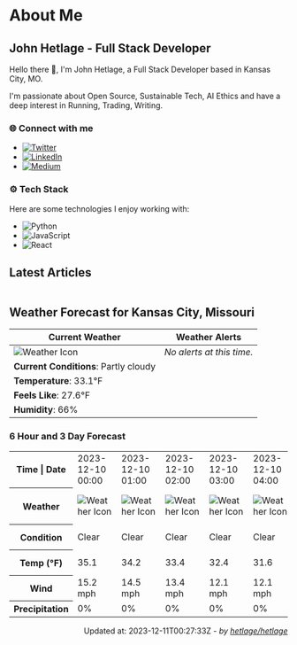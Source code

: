 # About Me

## John Hetlage - Full Stack Developer

Hello there 👋, I'm John Hetlage, a Full Stack Developer based in Kansas City, MO. 

I'm passionate about Open Source, Sustainable Tech, AI Ethics and have a deep interest in Running, Trading, Writing.

### 🌐 Connect with me
- [![Twitter](https://img.shields.io/badge/Twitter-1DA1F2?style=for-the-badge&logo=twitter&logoColor=white)](https://twitter.com/j_hetlage)
- [![LinkedIn](https://img.shields.io/badge/LinkedIn-0077B5?style=for-the-badge&logo=linkedin&logoColor=white)](https://linkedin.com/in/john-hetlage)
- [![Medium](https://img.shields.io/badge/Medium-12100E?style=for-the-badge&logo=medium&logoColor=white)](https://medium.com/@jhetlage)

### ⚙️ Tech Stack
Here are some technologies I enjoy working with:
- ![Python](https://img.shields.io/badge/-Python-05122A?style=flat&logo=Python)
- ![JavaScript](https://img.shields.io/badge/-JavaScript-05122A?style=flat&logo=JavaScript)
- ![React](https://img.shields.io/badge/-React-05122A?style=flat&logo=React)


## Latest Articles

<table>
  <tbody></tbody>
</table>


## Weather Forecast for Kansas City, Missouri

| **Current Weather** | **Weather Alerts** |
|---------------------|--------------------|
| ![Weather Icon](https://cdn.weatherapi.com/weather/64x64/night/116.png) |  _No alerts at this time._  |
| **Current Conditions**: Partly cloudy |  | 
| **Temperature**: 33.1°F |  |
| **Feels Like**: 27.6°F |  |
| **Humidity**: 66% | |

### 6 Hour and 3 Day Forecast

<table>
  <tbody>  
    <tr><th>Time | Date</th><td>2023-12-10 00:00</td><td>2023-12-10 01:00</td><td>2023-12-10 02:00</td><td>2023-12-10 03:00</td><td>2023-12-10 04:00</td><td>2023-12-10 05:00</td><td>2023-12-10</td><td>2023-12-11</td><td>2023-12-12</td></tr>
    <tr><th>Weather</th><td><img src="https://cdn.weatherapi.com/weather/64x64/night/113.png" alt="Weather Icon"></td><td><img src="https://cdn.weatherapi.com/weather/64x64/night/113.png" alt="Weather Icon"></td><td><img src="https://cdn.weatherapi.com/weather/64x64/night/113.png" alt="Weather Icon"></td><td><img src="https://cdn.weatherapi.com/weather/64x64/night/113.png" alt="Weather Icon"></td><td><img src="https://cdn.weatherapi.com/weather/64x64/night/113.png" alt="Weather Icon"></td><td><img src="https://cdn.weatherapi.com/weather/64x64/night/113.png" alt="Weather Icon"></td>
    <td><img src="https://cdn.weatherapi.com/weather/64x64/day/116.png" alt="Weather Icons"</td><td><img src="https://cdn.weatherapi.com/weather/64x64/day/113.png" alt="Weather Icons"</td><td><img src="https://cdn.weatherapi.com/weather/64x64/day/116.png" alt="Weather Icons"</td></tr>
    <tr><th>Condition</th><td>Clear</td><td>Clear</td><td>Clear</td><td>Clear</td><td>Clear</td><td>Clear</td>
    <td>Partly cloudy</td><td>Sunny</td><td>Partly cloudy</td></tr>
    <tr><th>Temp (°F)</th><td>35.1</td><td>34.2</td><td>33.4</td><td>32.4</td><td>31.6</td><td>30.8</td>
    <td>43.2° / 27.6°F</td><td>48.5° / 30.2°F</td><td>43.4° / 32.9°F</td></tr>
    <tr><th>Wind</th><td>15.2 mph</td><td>14.5 mph</td><td>13.4 mph</td><td>12.1 mph</td><td>12.1 mph</td><td>11.2 mph</td>
    <td>15.2 mph</td><td>9.4 mph</td><td>9.2 mph</td></tr>
    <tr><th>Precipitation</th><td>0%</td><td>0%</td><td>0%</td><td>0%</td><td>0%</td><td>0%</td>
    <td>0%</td><td>0%</td><td>0%</td></tr>
  </tbody>
</table>

<div align="right">

Updated at: 2023-12-11T00:27:33Z - *by [hetlage/hetlage](https://github.com/hetlage/hetlage)*

</div>

